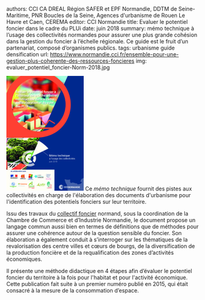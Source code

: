 authors: CCI CA DREAL Région SAFER et EPF Normandie, DDTM de Seine-Maritime, PNR Boucles de la Seine, Agences d'urbanisme de Rouen Le Havre et Caen, CEREMA
editor: CCI Normandie
title: Evaluer le potentiel foncier dans le cadre du PLUi
date: juin 2018
summary: mémo technique à l’usage des collectivités normandes pour assurer une plus grande cohésion dans la gestion du foncier à l’échelle régionale. Ce guide est le fruit d’un partenariat, composé d’organismes publics.
tags: urbanisme guide densification
url: https://www.normandie.cci.fr/ensemble-pour-une-gestion-plus-coherente-des-ressources-foncieres
img: evaluer_potentiel_foncier-Norm-2018.jpg

![couverture >](evaluer_potentiel_foncier-Norm-2018.jpg) Ce _mémo technique_ fournit des pistes aux collectivités en charge de l'élaboration des documents d'urbanisme pour l'identification des potentiels fonciers sur leur territoire.

Issu des travaux du [collectif foncier](../../a_propos/partenaires.md) normand, sous la coordination de la Chambre de Commerce et d’Industrie Normandie, le document propose un langage commun aussi bien en termes de définitions que de méthodes pour assurer une cohérence autour de la question sensible du foncier. Son élaboration a également conduit à  s’interroger sur les thématiques de la revalorisation des centre villes et cœurs de bourgs, de la diversification de la production foncière et de la requalification des zones d’activités économiques.

Il présente une méthode didactique en 4 étapes afin d’évaluer le potentiel foncier du territoire à la fois pour l'habitat et pour l'activité économique. Cette publication fait suite à un premier numéro publié en 2015, qui était consacré à la mesure de la consommation d’espace.

